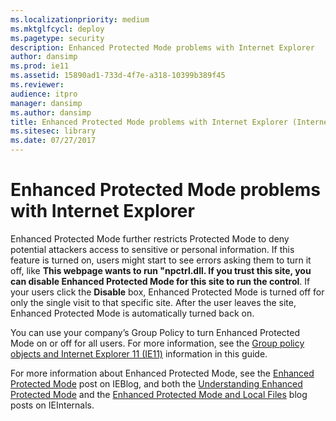 ```yaml
---
ms.localizationpriority: medium
ms.mktglfcycl: deploy
ms.pagetype: security
description: Enhanced Protected Mode problems with Internet Explorer
author: dansimp
ms.prod: ie11
ms.assetid: 15890ad1-733d-4f7e-a318-10399b389f45
ms.reviewer: 
audience: itpro
manager: dansimp
ms.author: dansimp
title: Enhanced Protected Mode problems with Internet Explorer (Internet Explorer 11 for IT Pros)
ms.sitesec: library
ms.date: 07/27/2017
---
```



# Enhanced Protected Mode problems with Internet Explorer
Enhanced Protected Mode further restricts Protected Mode to deny potential attackers access to sensitive or personal information. If this feature is turned on, users might start to see errors asking them to turn it off, like **This webpage wants to run "npctrl.dll. If you trust this site, you can disable Enhanced Protected Mode for this site to run the control**. If your users click the **Disable** box, Enhanced Protected Mode is turned off for only the single visit to that specific site. After the user leaves the site, Enhanced Protected Mode is automatically turned back on.

You can use your company’s Group Policy to turn Enhanced Protected Mode on or off for all users. For more information, see the [Group policy objects and Internet Explorer 11 (IE11)](group-policy-objects-and-ie11.md) information in this guide.

For more information about Enhanced Protected Mode, see the [Enhanced Protected Mode](https://go.microsoft.com/fwlink/p/?LinkId=267512) post on IEBlog, and both the [Understanding Enhanced Protected Mode](https://go.microsoft.com/fwlink/p/?LinkId=282662) and the [Enhanced Protected Mode and Local Files](https://go.microsoft.com/fwlink/p/?LinkId=282663) blog posts on IEInternals.

 

 



